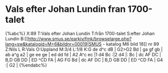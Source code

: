 # Vals efter Johan Lundin fran 1700-talet

{%abc%}
X:89
T:Vals efter Johan Lundin
T:från 1700-talet
S:efter Johan Lundin
B:[[http://www.smus.se/earkiv/fmk/browselarge.php?lang=sw&katalogid=M+6&bildnr=00019|SMUS - katalog M6 bild 18]] nr 89
Z:Nils L
R:Vals
O:Uppland
M:3/4
L:1/8
K:G
de d^c dB | G2>G2 Bd | ga gf gb | ab a^g a2 | ge ee ge | ed dd fd | 
A2 A^c ec |1 d4 Bc :|2 d4 |: Bc | dc AF DC | B,D GB DD | ED ^CD FA |
AG FG Bd | dc AF DC | B,D GB DD | ED ^CD FA | G4 :| G2 |
{%endabc%}
